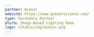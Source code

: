 ```yaml
---
partner: Quasar
website: https://www.quasarscience.com/
type: Secondary Partner
blurb: Image-Based Lighting Demo
logo: /static/img/quesar.png
---
```

